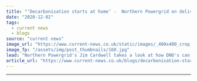 ```yaml
---
title: "‘Decarbonisation starts at home’ -  Northern Powergrid on delivering a net zero network"
date: "2020-12-02"
tags: 
  - current news
  - blogs
source: "current news"
image_url: "https://www.current-news.co.uk/static/images/_400x400_crop_center-center/Jim-Cardwell-at-Northern-Powergrid-credit-Northern-Powergrid.jpg"
image_fp: "/assets/img/post_thumbnails/160.jpg"
lead: "Northern Powergrid's Jim Cardwell takes a look at how DNO's can work to decarbonise in light of Boris Johnson's Ten Point Plan."
article_url: "https://www.current-news.co.uk/blogs/decarbonisation-starts-at-home-northern-powergrid-on-delivering-a-net-zero-network?utm_source=rss-feeds&utm_medium=rss&utm_campaign=rss"
---
```


---

